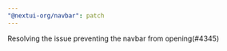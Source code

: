```yaml
---
"@nextui-org/navbar": patch
---
```



Resolving the issue preventing the navbar from opening(#4345)
